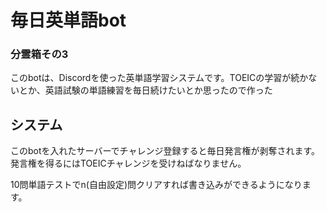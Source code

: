 # 毎日英単語bot

### 分霊箱その3

このbotは、Discordを使った英単語学習システムです。TOEICの学習が続かないとか、英語試験の単語練習を毎日続けたいとか思ったので作った

## システム
このbotを入れたサーバーでチャレンジ登録すると毎日発言権が剥奪されます。発言権を得るにはTOEICチャレンジを受けねばなりません。

10問単語テストでn(自由設定)問クリアすれば書き込みができるようになります。